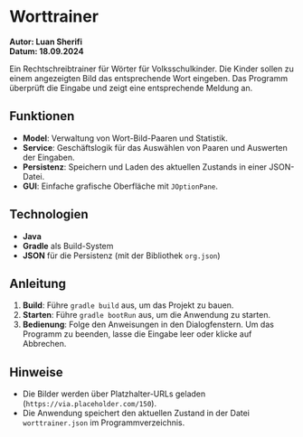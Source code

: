 # Worttrainer

**Autor: Luan Sherifi**  
**Datum: 18.09.2024**  


Ein Rechtschreibtrainer für Wörter für Volksschulkinder. Die Kinder sollen zu einem angezeigten Bild das entsprechende Wort eingeben. Das Programm überprüft die Eingabe und zeigt eine entsprechende Meldung an.

## Funktionen

- **Model**: Verwaltung von Wort-Bild-Paaren und Statistik.
- **Service**: Geschäftslogik für das Auswählen von Paaren und Auswerten der Eingaben.
- **Persistenz**: Speichern und Laden des aktuellen Zustands in einer JSON-Datei.
- **GUI**: Einfache grafische Oberfläche mit `JOptionPane`.

## Technologien

- **Java**
- **Gradle** als Build-System
- **JSON** für die Persistenz (mit der Bibliothek `org.json`)

## Anleitung

1. **Build**: Führe `gradle build` aus, um das Projekt zu bauen.
2. **Starten**: Führe `gradle bootRun` aus, um die Anwendung zu starten.
3. **Bedienung**: Folge den Anweisungen in den Dialogfenstern. Um das Programm zu beenden, lasse die Eingabe leer oder klicke auf Abbrechen.

## Hinweise

- Die Bilder werden über Platzhalter-URLs geladen (`https://via.placeholder.com/150`).
- Die Anwendung speichert den aktuellen Zustand in der Datei `worttrainer.json` im Programmverzeichnis.
